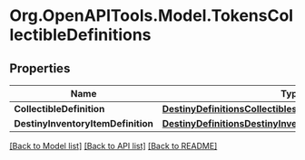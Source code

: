# Org.OpenAPITools.Model.TokensCollectibleDefinitions

## Properties

Name | Type | Description | Notes
------------ | ------------- | ------------- | -------------
**CollectibleDefinition** | [**DestinyDefinitionsCollectiblesDestinyCollectibleDefinition**](DestinyDefinitionsCollectiblesDestinyCollectibleDefinition.md) |  | [optional] 
**DestinyInventoryItemDefinition** | [**DestinyDefinitionsDestinyInventoryItemDefinition**](DestinyDefinitionsDestinyInventoryItemDefinition.md) |  | [optional] 

[[Back to Model list]](../README.md#documentation-for-models) [[Back to API list]](../README.md#documentation-for-api-endpoints) [[Back to README]](../README.md)

